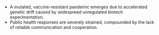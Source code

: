* A mutated, vaccine-resistant pandemic emerges due to accelerated genetic drift caused by widespread unregulated biotech experimentation.
* Public health responses are severely strained, compounded by the lack of reliable communication and cooperation.
